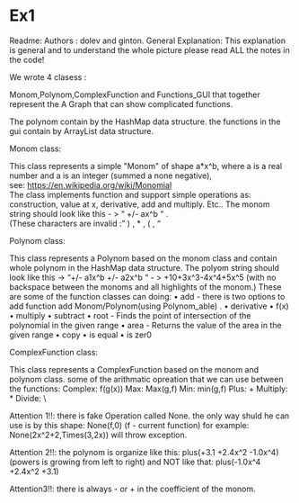 # Ex1


Readme: 
Authors : dolev and ginton. 
General Explanation: 
This explanation is general and to understand the whole picture please read ALL the notes in the code! 
 
We wrote 4 clasess :

Monom,Polynom,ComplexFunction and Functions_GUI that together represent the A Graph that can show complicated functions. 

The polynom contain by the HashMap data structure.
the functions in the gui contain by ArrayList data structure.

Monom class: 

This class represents a simple "Monom" of shape a*x^b, where a is a real number and a is an integer (summed a none negative),  
 see: https://en.wikipedia.org/wiki/Monomial  
  The class implements function and support simple operations as: construction, value at x, derivative, add and multiply. Etc.. 
The  monom string should look like this -  >  “  +/- ax^b  “ .  
(These characters are invalid :”   ) , * ,  ( , “ 
 
Polynom class: 

This class represents a Polynom based on the monom class and contain whole polynom in the HashMap data structure. 
The  polyom string should look like this   ->  “+/- a1x^b  +/- a2x^b “  - >  +10+3x^3-4x^4+5x^5 
(with no backspace between the monoms and all highlights of the monom.) 
 These are some of the function classes can doing: 
• add - there is two options to add function add Monom/Polynom(using Polynom_able) . • derivative • f(x) • multiply • subtract • root - Finds the point of intersection of the polynomial in the given range • area - Returns the value of the area in the given range • copy • is equal • is zer0

ComplexFunction class:

This class represents a ComplexFunction based on the monom and polynom class.
some of the arithmatic opreation that we can use between the functions:
Complex: f(g(x))
Max: Max(g,f)
Min: min(g,f)
Plus: +
Multiply: *
Divide: \

Attention 1!!: there is fake Operation called None. the only way shuld he can use is by this shape: None(f,0) (f - current function)
for example: None(2x^2+2,Times(3,2x)) will throw exception.

Attention 2!!:
the polynom is organize like this: plus(+3.1 +2.4x^2 -1.0x^4) (powers is growing from left to right)
and NOT like that:                 plus(-1.0x^4 +2.4x^2 +3.1)

Attention3!!: there is always - or + in the coefficient of the monom.




